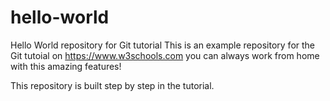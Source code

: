 # hello-world
Hello World repository for Git tutorial
This is an example repository for the Git tutoial on https://www.w3schools.com
you can always work from home with this amazing features!

This repository is built step by step in the tutorial.

